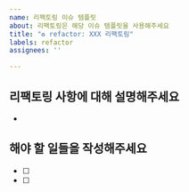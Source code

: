 ```yaml
---
name: 리팩토링 이슈 템플릿
about: 리팩토링은 해당 이슈 템플릿을 사용해주세요
title: "♻️ refactor: XXX 리팩토링"
labels: refactor
assignees: ''

---
```


## 리팩토링 사항에 대해 설명해주세요
- 

## 해야 할 일들을 작성해주세요
- [ ]
- [ ]